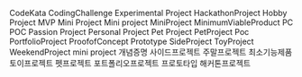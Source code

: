 CodeKata
CodingChallenge
Experimental Project
HackathonProject
Hobby Project
MVP
Mini Project
Mini project
MiniProject
MinimumViableProduct
PC
POC
Passion Project
Personal Project
Pet Project
PetProject
Poc
PortfolioProject
ProofofConcept
Prototype
SideProject
ToyProject
WeekendProject
mini project
개념증명
사이드프로젝트
주말프로젝트
최소기능제품
토이프로젝트
펫프로젝트
포트폴리오프로젝트
프로토타입
해커톤프로젝트